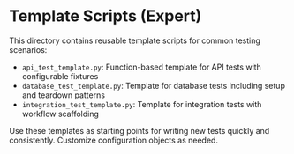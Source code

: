 # Template Scripts (Expert)

This directory contains reusable template scripts for common testing scenarios:

- `api_test_template.py`: Function-based template for API tests with configurable fixtures
- `database_test_template.py`: Template for database tests including setup and teardown patterns
- `integration_test_template.py`: Template for integration tests with workflow scaffolding

Use these templates as starting points for writing new tests quickly and consistently. Customize configuration objects as needed. 